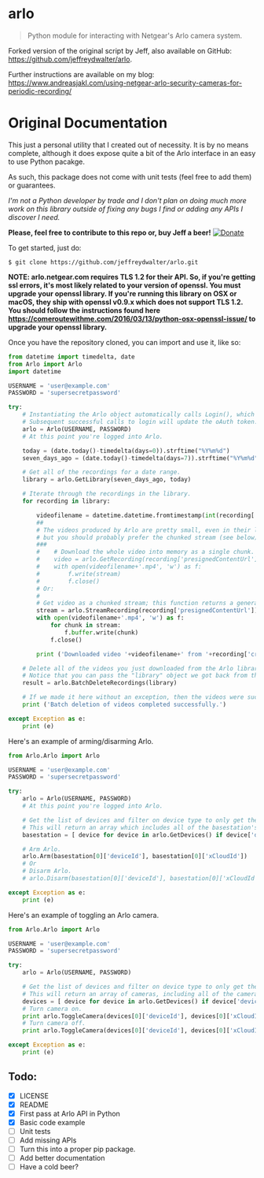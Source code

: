# arlo
> Python module for interacting with Netgear's Arlo camera system.

Forked version of the original script by Jeff, also available on GitHub: https://github.com/jeffreydwalter/arlo.

Further instructions are available on my blog: https://www.andreasjakl.com/using-netgear-arlo-security-cameras-for-periodic-recording/

# Original Documentation

This just a personal utility that I created out of necessity. It is by no means complete, although it does expose quite a bit of the Arlo interface in an easy to use Python pacakge.

As such, this package does not come with unit tests (feel free to add them) or guarantees.

*I'm not a Python developer by trade and I don't plan on doing much more work on this library outside of fixing any bugs I find or adding any APIs I discover I need.*

**Please, feel free to contribute to this repo or, buy Jeff a beer!** [![Donate](https://img.shields.io/badge/Donate-PayPal-green.svg)](https://www.paypal.com/cgi-bin/webscr?cmd=_donations&business=R77B7UXMLA6ML&lc=US&item_name=Jeff%20Needs%20Beer&item_number=buyjeffabeer&currency_code=USD&bn=PP%2dDonationsBF%3abtn_donateCC_LG%2egif%3aNonHosted)

To get started, just do:

```
$ git clone https://github.com/jeffreydwalter/arlo.git
```
**NOTE: arlo.netgear.com requires TLS 1.2 for their API. So, if you're getting ssl errors, it's most likely related to your version of openssl. You must upgrade your openssl library.
If you're running this library on OSX or macOS, they ship with openssl v0.9.x which does not support TLS 1.2. You should follow the instructions found here https://comeroutewithme.com/2016/03/13/python-osx-openssl-issue/ to upgrade your openssl library.**

Once you have the repository cloned, you can import and use it, like so:

```python
from datetime import timedelta, date
from Arlo import Arlo
import datetime

USERNAME = 'user@example.com'
PASSWORD = 'supersecretpassword'

try:
	# Instantiating the Arlo object automatically calls Login(), which returns an oAuth token that gets cached.
	# Subsequent successful calls to login will update the oAuth token.
	arlo = Arlo(USERNAME, PASSWORD)
	# At this point you're logged into Arlo.

	today = (date.today()-timedelta(days=0)).strftime("%Y%m%d")
	seven_days_ago = (date.today()-timedelta(days=7)).strftime("%Y%m%d")

	# Get all of the recordings for a date range.
	library = arlo.GetLibrary(seven_days_ago, today)

	# Iterate through the recordings in the library.
	for recording in library:

		videofilename = datetime.datetime.fromtimestamp(int(recording['name'])//1000).strftime('%Y-%m-%d %H-%M-%S') + ' ' + recording['uniqueId']
		##
		# The videos produced by Arlo are pretty small, even in their longest, best quality settings,
		# but you should probably prefer the chunked stream (see below). 
		###    
		#    # Download the whole video into memory as a single chunk.
		#    video = arlo.GetRecording(recording['presignedContentUrl'])
		#	 with open(videofilename+'.mp4', 'w') as f:
		#        f.write(stream)
		#        f.close()
		# Or:
		#
		# Get video as a chunked stream; this function returns a generator.
		stream = arlo.StreamRecording(recording['presignedContentUrl'])
		with open(videofilename+'.mp4', 'w') as f:
			for chunk in stream:
				f.buffer.write(chunk)
			f.close()

		print ('Downloaded video '+videofilename+' from '+recording['createdDate']+'.')

	# Delete all of the videos you just downloaded from the Arlo library.
	# Notice that you can pass the "library" object we got back from the GetLibrary() call.
	result = arlo.BatchDeleteRecordings(library)

	# If we made it here without an exception, then the videos were successfully deleted.
	print ('Batch deletion of videos completed successfully.')

except Exception as e:
    print (e)
```

Here's an example of arming/disarming Arlo.

```python
from Arlo.Arlo import Arlo

USERNAME = 'user@example.com'
PASSWORD = 'supersecretpassword'

try:
	arlo = Arlo(USERNAME, PASSWORD)
	# At this point you're logged into Arlo.

	# Get the list of devices and filter on device type to only get the basestation.
	# This will return an array which includes all of the basestation's associated metadata.
	basestation = [ device for device in arlo.GetDevices() if device['deviceType'] == 'basestation' ]

	# Arm Arlo.
	arlo.Arm(basestation[0]['deviceId'], basestation[0]['xCloudId'])
	# Or
	# Disarm Arlo.
	# arlo.Disarm(basestation[0]['deviceId'], basestation[0]['xCloudId'])

except Exception as e:
    print (e)
```

Here's an example of toggling an Arlo camera. 

```python
from Arlo.Arlo import Arlo

USERNAME = 'user@example.com'
PASSWORD = 'supersecretpassword'

try:
	arlo = Arlo(USERNAME, PASSWORD)

	# Get the list of devices and filter on device type to only get the cameras.
	# This will return an array of cameras, including all of the cameras' associated metadata.
	devices = [ device for device in arlo.GetDevices() if device['deviceType'] == 'camera']
	# Turn camera on.
	print arlo.ToggleCamera(devices[0]['deviceId'], devices[0]['xCloudId'], True))
	# Turn camera off.
	print arlo.ToggleCamera(devices[0]['deviceId'], devices[0]['xCloudId'], False))

except Exception as e:
    print (e)

```
## Todo:
- [x] LICENSE
- [x] README
- [x] First pass at Arlo API in Python 
- [x] Basic code example 
- [ ] Unit tests
- [ ] Add missing APIs
- [ ] Turn this into a proper pip package.
- [ ] Add better documentation
- [ ] Have a cold beer?
